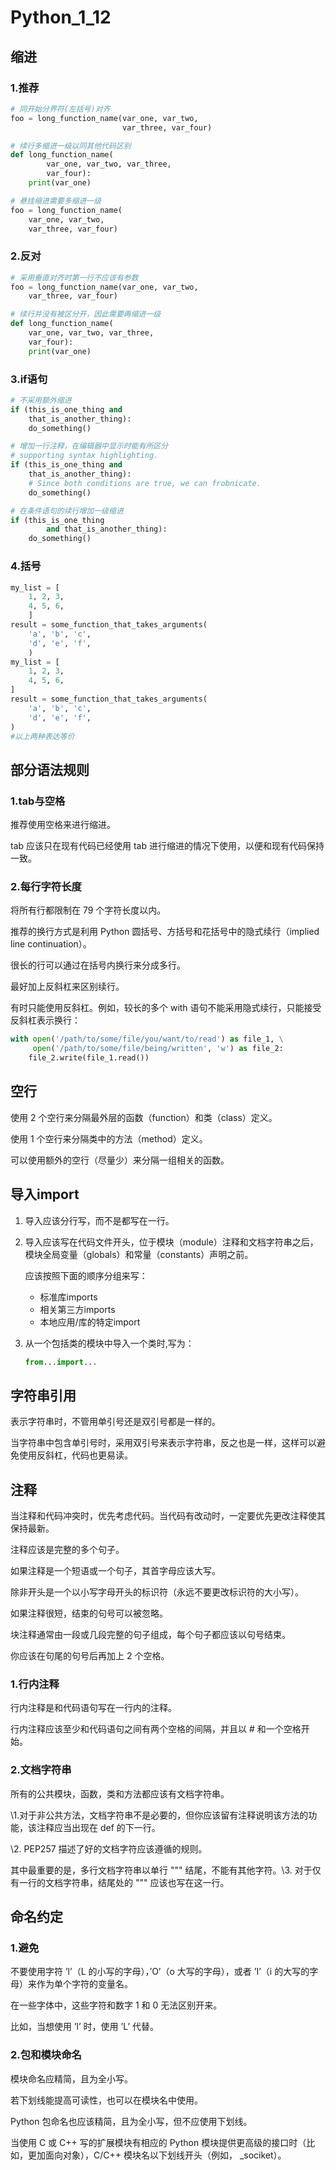 # Python_1_12

## 缩进

### 1.推荐

```python
# 同开始分界符(左括号)对齐
foo = long_function_name(var_one, var_two,
                         var_three, var_four)

# 续行多缩进一级以同其他代码区别
def long_function_name(
        var_one, var_two, var_three,
        var_four):
    print(var_one)

# 悬挂缩进需要多缩进一级
foo = long_function_name(
    var_one, var_two,
    var_three, var_four)
```

### 2.反对

```python
# 采用垂直对齐时第一行不应该有参数
foo = long_function_name(var_one, var_two,
    var_three, var_four)

# 续行并没有被区分开，因此需要再缩进一级
def long_function_name(
    var_one, var_two, var_three,
    var_four):
    print(var_one)
```

### 3.if语句

```python
# 不采用额外缩进
if (this_is_one_thing and
    that_is_another_thing):
    do_something()

# 增加一行注释，在编辑器中显示时能有所区分
# supporting syntax highlighting.
if (this_is_one_thing and
    that_is_another_thing):
    # Since both conditions are true, we can frobnicate.
    do_something()

# 在条件语句的续行增加一级缩进
if (this_is_one_thing
        and that_is_another_thing):
    do_something()
```

### 4.括号

```python
my_list = [
    1, 2, 3,
    4, 5, 6,
    ]
result = some_function_that_takes_arguments(
    'a', 'b', 'c',
    'd', 'e', 'f',
    )
my_list = [
    1, 2, 3,
    4, 5, 6,
]
result = some_function_that_takes_arguments(
    'a', 'b', 'c',
    'd', 'e', 'f',
)
#以上两种表达等价
```

## 部分语法规则

### 1.tab与空格

推荐使用空格来进行缩进。

tab 应该只在现有代码已经使用 tab 进行缩进的情况下使用，以便和现有代码保持一致。

### 2.每行字符长度

将所有行都限制在 79 个字符长度以内。

推荐的换行方式是利用 Python 圆括号、方括号和花括号中的隐式续行（implied line continuation）。

很长的行可以通过在括号内换行来分成多行。

最好加上反斜杠来区别续行。

有时只能使用反斜杠。例如，较长的多个 with 语句不能采用隐式续行，只能接受反斜杠表示换行：

```python
with open('/path/to/some/file/you/want/to/read') as file_1, \
     open('/path/to/some/file/being/written', 'w') as file_2:
    file_2.write(file_1.read())
```

## 空行

使用 2 个空行来分隔最外层的函数（function）和类（class）定义。

使用 1 个空行来分隔类中的方法（method）定义。

可以使用额外的空行（尽量少）来分隔一组相关的函数。

## 导入import

1. 导入应该分行写，而不是都写在一行。

2. 导入应该写在代码文件开头，位于模块（module）注释和文档字符串之后，模块全局变量（globals）和常量（constants）声明之前。

   应该按照下面的顺序分组来写：

   - 标准库imports
   - 相关第三方imports
   - 本地应用/库的特定import

3. 从一个包括类的模块中导入一个类时,写为：

   ```python
   from...import...
   ```

## 字符串引用

表示字符串时，不管用单引号还是双引号都是一样的。

当字符串中包含单引号时，采用双引号来表示字符串，反之也是一样，这样可以避免使用反斜杠，代码也更易读。

## 注释

当注释和代码冲突时，优先考虑代码。当代码有改动时，一定要优先更改注释使其保持最新。

注释应该是完整的多个句子。

如果注释是一个短语或一个句子，其首字母应该大写。

除非开头是一个以小写字母开头的标识符（永远不要更改标识符的大小写）。

如果注释很短，结束的句号可以被忽略。

块注释通常由一段或几段完整的句子组成，每个句子都应该以句号结束。

你应该在句尾的句号后再加上 2 个空格。

### 1.行内注释

行内注释是和代码语句写在一行内的注释。

行内注释应该至少和代码语句之间有两个空格的间隔，并且以 # 和一个空格开始。

### 2.文档字符串

所有的公共模块，函数，类和方法都应该有文档字符串。

\1.对于非公共方法，文档字符串不是必要的，但你应该留有注释说明该方法的功能，该注释应当出现在 def 的下一行。

\2. PEP257 描述了好的文档字符应该遵循的规则。

其中最重要的是，多行文档字符串以单行 """ 结尾，不能有其他字符。\3. 对于仅有一行的文档字符串，结尾处的 """ 应该也写在这一行。

## 命名约定

### 1.避免

不要使用字符 ’l’（L 的小写的字母），’O’（o 大写的字母），或者 ’I’（i 的大写的字母）来作为单个字符的变量名。

在一些字体中，这些字符和数字 1 和 0 无法区别开来。

比如，当想使用 ’l’ 时，使用 ’L’ 代替。

### 2.包和模块命名

模块命名应精简，且为全小写。

若下划线能提高可读性，也可以在模块名中使用。

Python 包命名也应该精简，且为全小写，但不应使用下划线。

当使用 C 或 C++ 写的扩展模块有相应的 Python 模块提供更高级的接口时（比如，更加面向对象），C/C++ 模块名以下划线开头（例如， _sociket）。

### 

